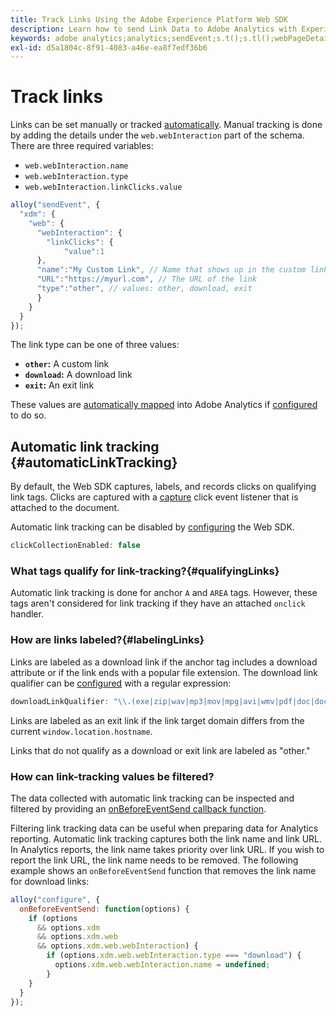```yaml
---
title: Track Links Using the Adobe Experience Platform Web SDK
description: Learn how to send Link Data to Adobe Analytics with Experience Platform Web SDK
keywords: adobe analytics;analytics;sendEvent;s.t();s.tl();webPageDetails;pageViews;webInteraction;web Interaction;page views;link tracking;links;track links;clickCollection;click collection;
exl-id: d5a1804c-8f91-4083-a46e-ea8f7edf36b6
---
```

# Track links

Links can be set manually or tracked [automatically](#automaticLinkTracking). Manual tracking is done by adding the details under the `web.webInteraction` part of the schema. There are three required variables: 

* `web.webInteraction.name`
* `web.webInteraction.type`
* `web.webInteraction.linkClicks.value`

```javascript
alloy("sendEvent", {
  "xdm": {
    "web": {
      "webInteraction": {
        "linkClicks": {
            "value":1
      },
      "name":"My Custom Link", // Name that shows up in the custom links report
      "URL":"https://myurl.com", // The URL of the link
      "type":"other", // values: other, download, exit
      }
    }
  }
});
```

The link type can be one of three values: 

* **`other`:** A custom link
* **`download`:** A download link
* **`exit`:** An exit link

These values are [automatically mapped](adobe-analytics/automatically-mapped-vars.md) into Adobe Analytics if [configured](adobe-analytics/analytics-overview.md) to do so.

## Automatic link tracking {#automaticLinkTracking}

By default, the Web SDK captures, labels, and records clicks on qualifying link tags. Clicks are captured with a [capture](https://www.w3.org/TR/uievents/#capture-phase) click event listener that is attached to the document.

Automatic link tracking can be disabled by [configuring](../fundamentals/configuring-the-sdk.md#clickCollectionEnabled) the Web SDK.

```javascript
clickCollectionEnabled: false
```

### What tags qualify for link-tracking?{#qualifyingLinks}

Automatic link tracking is done for anchor `A` and `AREA` tags. However, these tags aren't considered for link tracking if they have an attached `onclick` handler.

### How are links labeled?{#labelingLinks}

Links are labeled as a download link if the anchor tag includes a download attribute or if the link ends with a popular file extension. The download link qualifier can be [configured](../fundamentals/configuring-the-sdk.md) with a regular expression:

```javascript
downloadLinkQualifier: "\\.(exe|zip|wav|mp3|mov|mpg|avi|wmv|pdf|doc|docx|xls|xlsx|ppt|pptx)$"
```

Links are labeled as an exit link if the link target domain differs from the current `window.location.hostname`.

Links that do not qualify as a download or exit link are labeled as "other."

### How can link-tracking values be filtered?

The data collected with automatic link tracking can be inspected and filtered by providing an [onBeforeEventSend callback function](../fundamentals/tracking-events.md#modifying-events-globally).

Filtering link tracking data can be useful when preparing data for Analytics reporting. Automatic link tracking captures both the link name and link URL. In Analytics reports, the link name takes priority over link URL. If you wish to report the link URL, the link name needs to be removed. The following example shows an `onBeforeEventSend` function that removes the link name for download links:

```javascript
alloy("configure", {
  onBeforeEventSend: function(options) {
    if (options
      && options.xdm
      && options.xdm.web
      && options.xdm.web.webInteraction) {
        if (options.xdm.web.webInteraction.type === "download") {
          options.xdm.web.webInteraction.name = undefined;
        }
    }
  }
});
```

